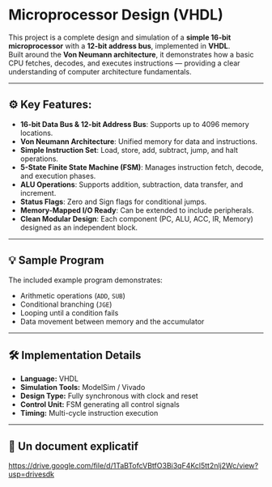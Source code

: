 # Microprocessor Design (VHDL)

This project is a complete design and simulation of a **simple 16-bit microprocessor** with a **12-bit address bus**, implemented in **VHDL**.  
Built around the **Von Neumann architecture**, it demonstrates how a basic CPU fetches, decodes, and executes instructions — providing a clear understanding of computer architecture fundamentals.

---

## ⚙️ Key Features:

- **16-bit Data Bus & 12-bit Address Bus**: Supports up to 4096 memory locations.  
- **Von Neumann Architecture**: Unified memory for data and instructions.  
- **Simple Instruction Set**: Load, store, add, subtract, jump, and halt operations.  
- **5-State Finite State Machine (FSM)**: Manages instruction fetch, decode, and execution phases.  
- **ALU Operations**: Supports addition, subtraction, data transfer, and increment.  
- **Status Flags**: Zero and Sign flags for conditional jumps.  
- **Memory-Mapped I/O Ready**: Can be extended to include peripherals.  
- **Clean Modular Design**: Each component (PC, ALU, ACC, IR, Memory) designed as an independent block.  

---

## 💡 Sample Program

The included example program demonstrates:
- Arithmetic operations (`ADD`, `SUB`)  
- Conditional branching (`JGE`)  
- Looping until a condition fails  
- Data movement between memory and the accumulator  

---

## 🛠 Implementation Details

- **Language:** VHDL  
- **Simulation Tools:** ModelSim / Vivado  
- **Design Type:** Fully synchronous with clock and reset  
- **Control Unit:** FSM generating all control signals  
- **Timing:** Multi-cycle instruction execution  

---

## 📁 Un document explicatif

https://drive.google.com/file/d/1TaBTofcVBtfO3Bi3qF4Kcl5tt2nlj2Wc/view?usp=drivesdk

